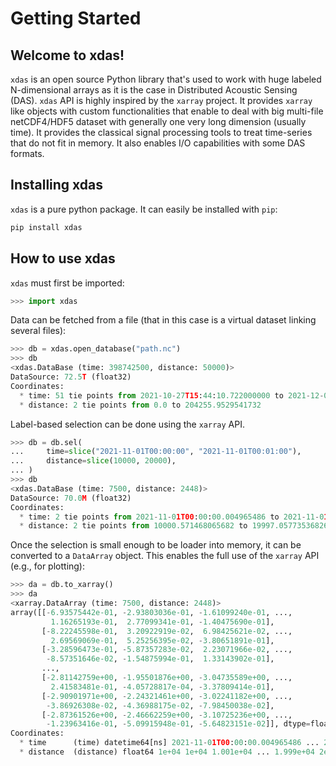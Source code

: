 # Getting Started   

## Welcome to xdas!

`xdas` is an open source Python library that's used to work with huge labeled
N-dimensional arrays as it is the case in Distributed Acoustic Sensing (DAS). `xdas` API
is highly inspired by the `xarray` project. It provides `xarray` like objects with custom
functionalities that enable to deal with big multi-file netCDF4/HDF5 dataset with
generally one very long dimension (usually time). It provides the classical signal
processing tools to treat time-series that do not fit in memory. It also enables I/O
capabilities with some DAS formats.

## Installing xdas

`xdas` is a pure python package. It can easily be installed with `pip`:

```bash
pip install xdas
```

## How to use xdas

`xdas` must first be imported:

```python
>>> import xdas
```

Data can be fetched from a file (that in this case is a virtual dataset linking
several files):

```python
>>> db = xdas.open_database("path.nc")
>>> db
<xdas.DataBase (time: 398742500, distance: 50000)>
DataSource: 72.5T (float32)
Coordinates:
  * time: 51 tie points from 2021-10-27T15:44:10.722000000 to 2021-12-03T15:45:18.419000000
  * distance: 2 tie points from 0.0 to 204255.9529541732
```

Label-based selection can be done using the `xarray` API.

```python
>>> db = db.sel(
...     time=slice("2021-11-01T00:00:00", "2021-11-01T00:01:00"),
...     distance=slice(10000, 20000),
... )
>>> db
<xdas.DataBase (time: 7500, distance: 2448)>
DataSource: 70.0M (float32)
Coordinates:
  * time: 2 tie points from 2021-11-01T00:00:00.004965486 to 2021-11-01T00:00:59.997391770
  * distance: 2 tie points from 10000.571468065682 to 19997.057735368264
```
Once the selection is small enough to be loader into memory, it can be converted to a
`DataArray` object. This enables the full use of the `xarray` API (e.g., for plotting):

```python
>>> da = db.to_xarray()
>>> da
<xarray.DataArray (time: 7500, distance: 2448)>
array([[-6.93575442e-01, -2.93803036e-01, -1.61099240e-01, ...,
         1.16265193e-01,  2.77099341e-01, -1.40475690e-01],
       [-8.22245598e-01,  3.20922919e-02,  6.98425621e-02, ...,
         2.69569069e-01,  5.25256395e-02, -3.80651891e-01],
       [-3.28596473e-01, -5.87357283e-02,  2.23071966e-02, ...,
        -8.57351646e-02, -1.54875994e-01,  1.33143902e-01],
       ...,
       [-2.81142759e+00, -1.95501876e+00, -3.04735589e+00, ...,
         2.41583481e-01, -4.05728817e-04, -3.37809414e-01],
       [-2.90901971e+00, -2.24321461e+00, -3.02241182e+00, ...,
        -3.86926308e-02, -4.36988175e-02, -7.98450038e-02],
       [-2.87361526e+00, -2.46662259e+00, -3.10725236e+00, ...,
        -1.23963416e-01, -5.09915948e-01, -5.64823151e-02]], dtype=float32)
Coordinates:
  * time      (time) datetime64[ns] 2021-11-01T00:00:00.004965486 ... 2021-11...
  * distance  (distance) float64 1e+04 1e+04 1.001e+04 ... 1.999e+04 2e+04
```
